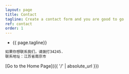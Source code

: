 ```yaml
---
layout: page
title: Contact
tagline: Create a contact form and you are good to go
ref: contact
order: 1
---
```


* {{ page.tagline}}
```markdown
如果你想联系我们，请拨打34245.
联系地址：江苏省南京市
```
[Go to the Home Page]({{ '/' | absolute_url }})
